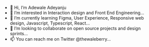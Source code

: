 - 👋 Hi, I’m Adewale Adeyanju
- 👀 I’m interested in Interaction design and Front End Engineering...
- 🌱 I’m currently learning Figma, User Experience, Responsive web design, Javascript, Typescript, React...
- 💞️ I’m looking to collaborate on open source projects and design sprints...
- 📫 You can reach me on Twitter @thewaleberry...

<!---
Walejs/Walejs is a ✨ special ✨ repository because its `README.md` (this file) appears on your GitHub profile.
You can click the Preview link to take a look at your changes.
--->
